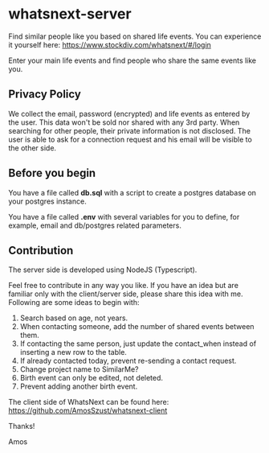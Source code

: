 # whatsnext-server
Find similar people like you based on shared life events.
You can experience it yourself here: https://www.stockdiv.com/whatsnext/#/login

Enter your main life events and find people who share the same events like you.

## Privacy Policy
We collect the email, password (encrypted) and life events as entered by the user. This data won't be sold nor shared with any 3rd party. When searching for other people, their private information is not disclosed. The user is able to ask for a connection request and his email will be visible to the other side.

## Before you begin
You have a file called **db.sql** with a script to create a postgres database on your postgres instance.

You have a file called **.env** with several variables for you to define, for example, email and db/postgres related parameters.

## Contribution
The server side is developed using NodeJS (Typescript).

Feel free to contribute in any way you like. If you have an idea but are familiar only with the client/server side, please share this idea with me. Following are some ideas to begin with:
1. Search based on age, not years.
2. When contacting someone, add the number of shared events between them.
3. If contacting the same person, just update the contact_when instead of inserting a new row to the table.
4. If already contacted today, prevent re-sending a contact request.
5. Change project name to SimilarMe?
6. Birth event can only be edited, not deleted.
7. Prevent adding another birth event.

The client side of WhatsNext can be found here: https://github.com/AmosSzust/whatsnext-client

Thanks!

Amos
